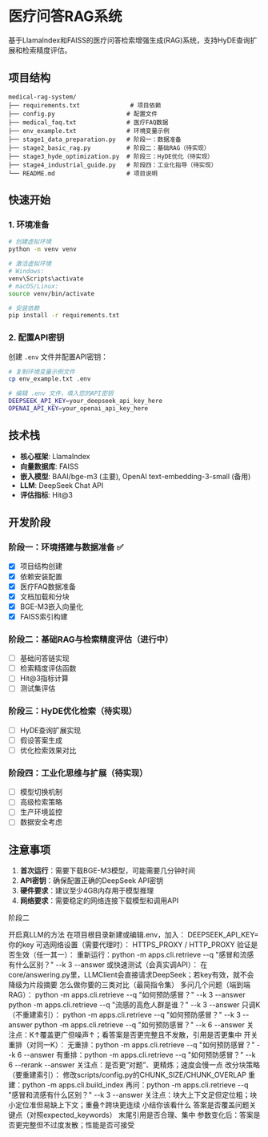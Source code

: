# 医疗问答RAG系统

基于LlamaIndex和FAISS的医疗问答检索增强生成(RAG)系统，支持HyDE查询扩展和检索精度评估。

## 项目结构

```
medical-rag-system/
├── requirements.txt              # 项目依赖
├── config.py                    # 配置文件
├── medical_faq.txt              # 医疗FAQ数据
├── env_example.txt              # 环境变量示例
├── stage1_data_preparation.py   # 阶段一：数据准备
├── stage2_basic_rag.py          # 阶段二：基础RAG（待实现）
├── stage3_hyde_optimization.py  # 阶段三：HyDE优化（待实现）
├── stage4_industrial_guide.py   # 阶段四：工业化指导（待实现）
└── README.md                    # 项目说明
```

## 快速开始

### 1. 环境准备

```bash
# 创建虚拟环境
python -m venv venv

# 激活虚拟环境
# Windows:
venv\Scripts\activate
# macOS/Linux:
source venv/bin/activate

# 安装依赖
pip install -r requirements.txt
```

### 2. 配置API密钥

创建 `.env` 文件并配置API密钥：

```bash
# 复制环境变量示例文件
cp env_example.txt .env

# 编辑 .env 文件，填入您的API密钥
DEEPSEEK_API_KEY=your_deepseek_api_key_here
OPENAI_API_KEY=your_openai_api_key_here
```


## 技术栈

- **核心框架**: LlamaIndex
- **向量数据库**: FAISS
- **嵌入模型**: BAAI/bge-m3 (主要), OpenAI text-embedding-3-small (备用)
- **LLM**: DeepSeek Chat API
- **评估指标**: Hit@3

## 开发阶段

### 阶段一：环境搭建与数据准备 ✅
- [x] 项目结构创建
- [x] 依赖安装配置
- [x] 医疗FAQ数据准备
- [x] 文档加载和分块
- [x] BGE-M3嵌入向量化
- [x] FAISS索引构建

### 阶段二：基础RAG与检索精度评估（进行中）
- [ ] 基础问答链实现
- [ ] 检索精度评估函数
- [ ] Hit@3指标计算
- [ ] 测试集评估

### 阶段三：HyDE优化检索（待实现）
- [ ] HyDE查询扩展实现
- [ ] 假设答案生成
- [ ] 优化检索效果对比

### 阶段四：工业化思维与扩展（待实现）
- [ ] 模型切换机制
- [ ] 高级检索策略
- [ ] 生产环境监控
- [ ] 数据安全考虑

## 注意事项

1. **首次运行**：需要下载BGE-M3模型，可能需要几分钟时间
2. **API密钥**：确保配置正确的DeepSeek API密钥
3. **硬件要求**：建议至少4GB内存用于模型推理
4. **网络要求**：需要稳定的网络连接下载模型和调用API


阶段二

开启真LLM的方法
在项目根目录新建或编辑.env，加入：
DEEPSEEK_API_KEY=你的key
可选网络设置（需要代理时）：
HTTPS_PROXY / HTTP_PROXY
验证是否生效（任一其一）：
重新运行：python -m apps.cli.retrieve --q "感冒和流感有什么区别？" --k 3 --answer
或快速测试（会真实调API）：
在core/answering.py里，LLMClient会直接请求DeepSeek；若key有效，就不会降级为片段摘要
怎么做你要的三类对比（最简指令集）
多问几个问题（端到端RAG）：
python -m apps.cli.retrieve --q "如何预防感冒？" --k 3 --answer
python -m apps.cli.retrieve --q "流感的高危人群是谁？" --k 3 --answer
只调K（不重建索引）：
python -m apps.cli.retrieve --q "如何预防感冒？" --k 3 --answer
python -m apps.cli.retrieve --q "如何预防感冒？" --k 6 --answer
关注点：K↑覆盖更广但噪声↑；看答案是否更完整且不发散，引用是否更集中
开关重排（对同一K）：
无重排：python -m apps.cli.retrieve --q "如何预防感冒？" --k 6 --answer
有重排：python -m apps.cli.retrieve --q "如何预防感冒？" --k 6 --rerank --answer
关注点：是否更“对题”、更精炼；速度会慢一点
改分块策略（要重建索引）：
修改scripts/config.py的CHUNK_SIZE/CHUNK_OVERLAP
重建：python -m apps.cli.build_index
再问：python -m apps.cli.retrieve --q "感冒和流感有什么区别？" --k 3 --answer
关注点：块大上下文足但定位粗；块小定位准但易缺上下文；重叠↑跨块更连续
小结你该看什么
答案是否覆盖问题关键点（对照expected_keywords）
末尾引用是否合理、集中
参数变化后：答案是否更完整但不过度发散；性能是否可接受